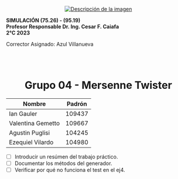 <p align="center">
  <a href="https://encrypted-tbn0.gstatic.com/images?q=tbn:ANd9GcTGERX1uoVKSPfmeUsV_lx78iX3udAlKGhhoQ&usqp=CAU">
    <img src="https://encrypted-tbn0.gstatic.com/images?q=tbn:ANd9GcTGERX1uoVKSPfmeUsV_lx78iX3udAlKGhhoQ&usqp=CAU" alt="Descripción de la imagen">
  </a>
</p>

**SIMULACIÓN (75.26) -  (95.19)**\
**Profesor Responsable  Dr. Ing. Cesar F. Caiafa**\
**2°C 2023**

Corrector Asignado: Azul Villanueva

<br>
<br>

# <div style="text-align: center">Grupo 04 - Mersenne Twister</div>


| Nombre  | Padrón |
| ------------- | ------------- |
| Ian Gauler | 109437  |
| Valentina Gemetto  | 109667  |
| Agustin Puglisi  | 104245 |
| Ezequiel Vilardo  | 104980  |


- [ ] Introducir un resúmen del trabajo práctico.
- [ ] Documentar los métodos del generador.
- [ ] Verificar por qué no funciona el test en el ej4.